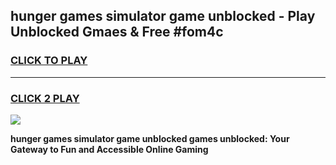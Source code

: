
## hunger games simulator game unblocked - Play Unblocked Gmaes & Free #fom4c
<h3>
<a href="https://premium.freeplayer.one?title=hunger_games_simulator_game_unblocked&ref=03M">CLICK TO PLAY</a></h3>
<hr>

<h3>
<a href="https://premium.freeplayer.one?title=hunger_games_simulator_game_unblocked&ref=03M">CLICK 2 PLAY</a>
  
</h3>

<a href="https://premium.freeplayer.one?title=hunger_games_simulator_game_unblocked&ref=03M"><img src="https://clearcache.store/games.png"></a>


**hunger games simulator game unblocked games unblocked: Your Gateway to Fun and Accessible Online Gaming**
